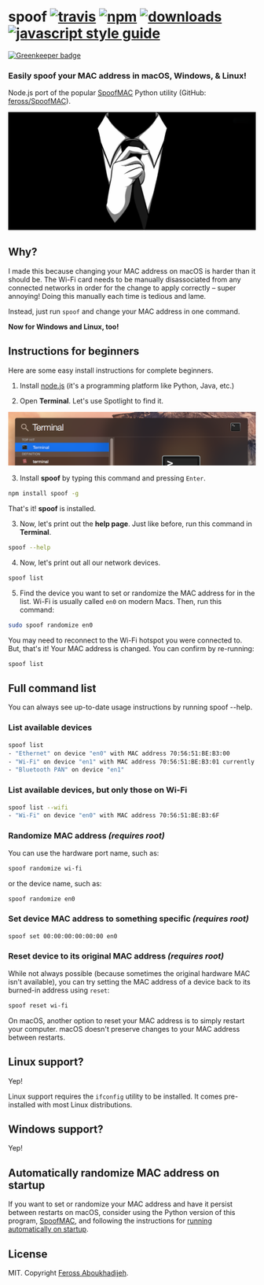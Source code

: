# spoof [![travis][travis-image]][travis-url] [![npm][npm-image]][npm-url] [![downloads][downloads-image]][downloads-url] [![javascript style guide][standard-image]][standard-url]

[![Greenkeeper badge](https://badges.greenkeeper.io/feross/spoof.svg)](https://greenkeeper.io/)

[travis-image]: https://img.shields.io/travis/feross/spoof/master.svg
[travis-url]: https://travis-ci.org/feross/spoof
[npm-image]: https://img.shields.io/npm/v/spoof.svg
[npm-url]: https://npmjs.org/package/spoof
[downloads-image]: https://img.shields.io/npm/dm/spoof.svg
[downloads-url]: https://npmjs.org/package/spoof
[standard-image]: https://img.shields.io/badge/code_style-standard-brightgreen.svg
[standard-url]: https://standardjs.com

### Easily spoof your MAC address in macOS, Windows, & Linux!

Node.js port of the popular [SpoofMAC](https://pypi.python.org/pypi/SpoofMAC/) Python utility (GitHub: [feross/SpoofMAC](https://github.com/feross/SpoofMAC)).

![anonymous](img/img.png)

## Why?

I made this because changing your MAC address on macOS is harder than it should be. The Wi-Fi card needs to be manually disassociated from any connected networks in order for the change to apply correctly – super annoying! Doing this manually each time is tedious and lame.

Instead, just run `spoof` and change your MAC address in one command.

**Now for Windows and Linux, too!**

## Instructions for beginners

Here are some easy install instructions for complete beginners.

1. Install [node.js](http://nodejs.org/) (it's a programming platform like Python, Java, etc.)

2. Open **Terminal**. Let's use Spotlight to find it.

  ![terminal](img/spotlight-terminal.png)

3. Install **spoof** by typing this command and pressing `Enter`.

  ```bash
  npm install spoof -g
  ```

  That's it! **spoof** is installed.

3. Now, let's print out the **help page**. Just like before, run this command in **Terminal**.

  ```bash
  spoof --help
  ```

4. Now, let's print out all our network devices.

  ```bash
  spoof list
  ```

5. Find the device you want to set or randomize the MAC address for in the list. Wi-Fi is usually called `en0` on modern Macs. Then, run this command:

  ```bash
  sudo spoof randomize en0
  ```

  You may need to reconnect to the Wi-Fi hotspot you were connected to. But, that's it! Your MAC address is changed. You can confirm by re-running:

   ```bash
   spoof list
   ```

## Full command list

You can always see up-to-date usage instructions by running spoof --help.

### List available devices

```bash
spoof list
- "Ethernet" on device "en0" with MAC address 70:56:51:BE:B3:00
- "Wi-Fi" on device "en1" with MAC address 70:56:51:BE:B3:01 currently set to 70:56:51:BE:B3:02
- "Bluetooth PAN" on device "en1"
```

### List available devices, but only those on Wi-Fi

```bash
spoof list --wifi
- "Wi-Fi" on device "en0" with MAC address 70:56:51:BE:B3:6F
```

### Randomize MAC address *(requires root)*

You can use the hardware port name, such as:

```bash
spoof randomize wi-fi
```

or the device name, such as:

```bash
spoof randomize en0
```

### Set device MAC address to something specific *(requires root)*

```bash
spoof set 00:00:00:00:00:00 en0
```

### Reset device to its original MAC address *(requires root)*

While not always possible (because sometimes the original hardware MAC
isn't available), you can try setting the MAC address of a device back
to its burned-in address using `reset`:

```bash
spoof reset wi-fi
```

On macOS, another option to reset your MAC address is to simply restart your
computer. macOS doesn't preserve changes to your MAC address between restarts.

## Linux support?

Yep!

Linux support requires the `ifconfig` utility to be installed. It comes
pre-installed with most Linux distributions.

## Windows support?

Yep!

## Automatically randomize MAC address on startup

If you want to set or randomize your MAC address and have it persist between restarts on
macOS, consider using the Python version of this program,
[SpoofMAC](https://github.com/feross/SpoofMAC), and following the instructions
for [running automatically on startup](https://github.com/feross/spoofmac#optional-run-automatically-at-startup).

## License

MIT. Copyright [Feross Aboukhadijeh](https://feross.org).
